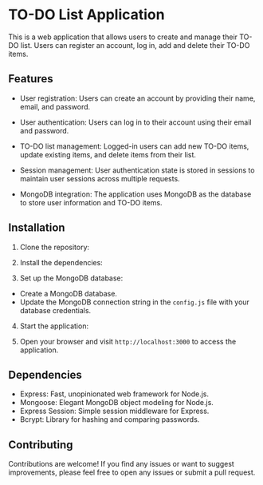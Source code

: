 # TO-DO List Application

This is a web application that allows users to create and manage their TO-DO list. Users can register an account, log in, add and delete their TO-DO items.

## Features 

- User registration: Users can create an account by providing their name, email, and password.  

- User authentication: Users can log in to their account using their email and password.

- TO-DO list management: Logged-in users can add new TO-DO items, update existing items, and delete items from their list.

- Session management: User authentication state is stored in sessions to maintain user sessions across multiple requests.

- MongoDB integration: The application uses MongoDB as the database to store user information and TO-DO items.

## Installation

1. Clone the repository:

2. Install the dependencies:

3. Set up the MongoDB database:
- Create a MongoDB database.
- Update the MongoDB connection string in the `config.js` file with your database credentials.

4. Start the application:

5. Open your browser and visit `http://localhost:3000` to access the application.

## Dependencies

- Express: Fast, unopinionated web framework for Node.js.
- Mongoose: Elegant MongoDB object modeling for Node.js.
- Express Session: Simple session middleware for Express.
- Bcrypt: Library for hashing and comparing passwords.

## Contributing

Contributions are welcome! If you find any issues or want to suggest improvements, please feel free to open any issues or submit a pull request. 

